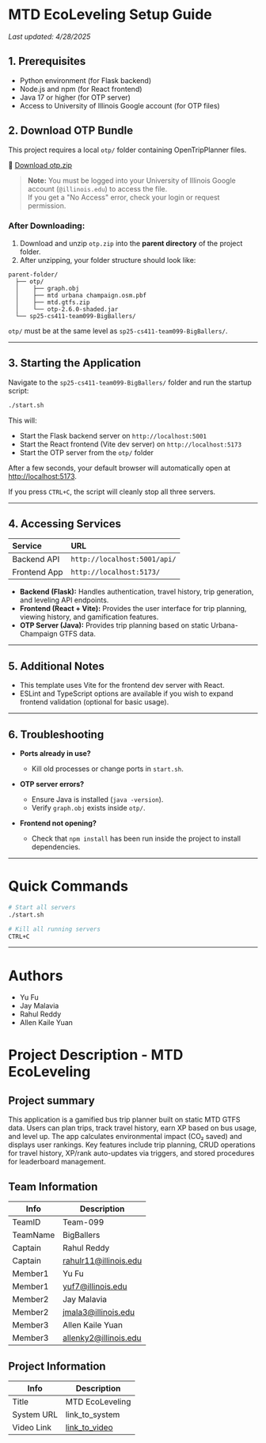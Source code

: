 # MTD EcoLeveling Setup Guide

_Last updated: 4/28/2025_

## 1. Prerequisites

- Python environment (for Flask backend)
- Node.js and npm (for React frontend)
- Java 17 or higher (for OTP server)
- Access to University of Illinois Google account (for OTP files)

## 2. Download OTP Bundle

This project requires a local `otp/` folder containing OpenTripPlanner files.

🔗 [Download otp.zip](https://drive.google.com/file/d/1QnR83oJMbAyCItMtS11ObnHWzUokNCKO/view?usp=sharing)

> **Note:** You must be logged into your University of Illinois Google account (`@illinois.edu`) to access the file.  
> If you get a "No Access" error, check your login or request permission.

### After Downloading:

1. Download and unzip `otp.zip` into the **parent directory** of the project folder.
2. After unzipping, your folder structure should look like:

```
parent-folder/
  ├── otp/
  │    ├── graph.obj
  │    ├── mtd urbana champaign.osm.pbf
  │    ├── mtd.gtfs.zip
  │    └── otp-2.6.0-shaded.jar
  └── sp25-cs411-team099-BigBallers/
```

`otp/` must be at the same level as `sp25-cs411-team099-BigBallers/`.

---

## 3. Starting the Application

Navigate to the `sp25-cs411-team099-BigBallers/` folder and run the startup script:

```bash
./start.sh
```

This will:

- Start the Flask backend server on `http://localhost:5001`
- Start the React frontend (Vite dev server) on `http://localhost:5173`
- Start the OTP server from the `otp/` folder

After a few seconds, your default browser will automatically open at [http://localhost:5173](http://localhost:5173).

If you press `CTRL+C`, the script will cleanly stop all three servers.

---

## 4. Accessing Services

| Service      | URL                          |
| :----------- | :--------------------------- |
| Backend API  | `http://localhost:5001/api/` |
| Frontend App | `http://localhost:5173/`     |

- **Backend (Flask):** Handles authentication, travel history, trip generation, and leveling API endpoints.
- **Frontend (React + Vite):** Provides the user interface for trip planning, viewing history, and gamification features.
- **OTP Server (Java):** Provides trip planning based on static Urbana-Champaign GTFS data.

---

## 5. Additional Notes

- This template uses Vite for the frontend dev server with React.
- ESLint and TypeScript options are available if you wish to expand frontend validation (optional for basic usage).

---

## 6. Troubleshooting

- **Ports already in use?**

  - Kill old processes or change ports in `start.sh`.

- **OTP server errors?**

  - Ensure Java is installed (`java -version`).
  - Verify `graph.obj` exists inside `otp/`.

- **Frontend not opening?**
  - Check that `npm install` has been run inside the project to install dependencies.

---

# Quick Commands

```bash
# Start all servers
./start.sh

# Kill all running servers
CTRL+C
```

---

# Authors

- Yu Fu
- Jay Malavia
- Rahul Reddy
- Allen Kaile Yuan

# Project Description - MTD EcoLeveling

## Project summary

This application is a gamified bus trip planner built on static MTD GTFS data. Users can plan trips, track travel history, earn XP based on bus usage, and level up. The app calculates environmental impact (CO₂ saved) and displays user rankings. Key features include trip planning, CRUD operations for travel history, XP/rank auto-updates via triggers, and stored procedures for leaderboard management.

## Team Information

| Info     | Description           |
| -------- | --------------------- |
| TeamID   | Team-099              |
| TeamName | BigBallers            |
| Captain  | Rahul Reddy           |
| Captain  | rahulr11@illinois.edu |
| Member1  | Yu Fu                 |
| Member1  | yuf7@illinois.edu     |
| Member2  | Jay Malavia           |
| Member2  | jmala3@illinois.edu   |
| Member3  | Allen Kaile Yuan      |
| Member3  | allenky2@illinois.edu |

## Project Information

| Info       | Description                                                         |
| ---------- | ------------------------------------------------------------------- |
| Title      | MTD EcoLeveling                                                     |
| System URL | link_to_system                                                      |
| Video Link | [link_to_video](https://mediaspace.illinois.edu/media/t/1_fpwgurkb) |
